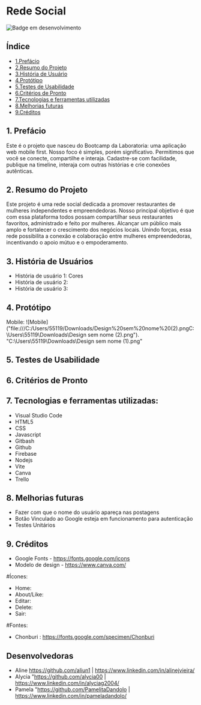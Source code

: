# Rede Social

![Badge em desenvolvimento](http://img.shields.io/static/v1?label=STATUS&message=EM%20DESENVOLVIMENTO&color=GREEN&style=for-the-badge)

## Índice

* [1.Prefácio](#1-prefácio)
* [2.Resumo do Projeto](#2-resumo-do-projeto)
* [3.História de Usuário](#3-historia-de-usuario)
* [4.Protótipo](#4-protótipo)
* [5.Testes de Usabilidade](#5-testes-de-usabilidade)
* [6.Critérios de Pronto](#6-critérios-de-pronto)
* [7.Tecnologias e ferramentas utilizadas](#8-tecnologias-e-ferramentas-utilizadas)
* [8.Melhorias futuras](#9-melhorias-futuras)
* [9.Créditos](#10-creditos)

  
## 1. Prefácio
Este é o projeto que nasceu do Bootcamp da Laboratoria: uma aplicação
web mobile first. Nosso foco é simples, porém significativo. Permitimos
que você se conecte, compartilhe e interaja. Cadastre-se com facilidade,
publique na timeline, interaja com outras histórias e crie conexões
autênticas.


## 2. Resumo do Projeto
Este projeto é uma rede social dedicada a promover restaurantes
de mulheres independentes e empreendedoras. Nosso principal
objetivo é que com essa plataforma todos possam
compartilhar seus restaurantes favoritos, administrado e
feito por mulheres. Alcançar um público mais amplo
e fortalecer o crescimento dos negócios locais. Unindo forças,
essa rede possibilita a conexão e colaboração entre mulheres
empreendedoras, incentivando o apoio mútuo e o empoderamento.


## 3. História de Usuários
*  História de usuário 1: Cores
*  História de usuário 2: 
*  História de usuário 3:

  
## 4. Protótipo
Mobile:
![Mobile] ("file:///C:/Users/55119/Downloads/Design%20sem%20nome%20(2).pngC:\Users\55119\Downloads\Design sem nome (2).png").
"C:\Users\55119\Downloads\Design sem nome (1).png"

## 5. Testes de Usabilidade


## 6. Critérios de Pronto

## 7. Tecnologias e ferramentas utilizadas:
* Visual Studio Code
* HTML5
* CSS
* Javascript
* Gitbash
* Github
* Firebase
* Nodejs
* Vite
* Canva
* Trello

## 8. Melhorias futuras
* Fazer com que o nome do usuário apareça nas postagens 
* Botão Vinculado ao Google esteja em funcionamento para autenticação
* Testes Unitários

## 9. Créditos
* Google Fonts - https://fonts.google.com/icons
* Modelo de design - https://www.canva.com/

#Ícones:

* Home: <link rel="stylesheet" href="https://fonts.googleapis.com/css2?family=Material+Symbols+Outlined:opsz,wght,FILL,GRAD@20..48,100..700,0..1,-50..200" />
* About/Like: <link rel="stylesheet" href="https://fonts.googleapis.com/css2?family=Material+Symbols+Outlined:opsz,wght,FILL,GRAD@24,400,0,0" />
* Editar: <link rel="stylesheet" href="https://fonts.googleapis.com/css2?family=Material+Symbols+Outlined:opsz,wght,FILL,GRAD@20..48,100..700,0..1,-50..200" />
* Delete: 
* Sair: <link rel="stylesheet" href="https://fonts.googleapis.com/css2?family=Material+Symbols+Outlined:opsz,wght,FILL,GRAD@20..48,100..700,0..1,-50..200" />

#Fontes:
* Chonburi : https://fonts.google.com/specimen/Chonburi
  
## Desenvolvedoras
* Aline https://github.com/aliun1 | https://www.linkedin.com/in/alinejvieira/
* Alycia "https://github.com/alycia00 | https://www.linkedin.com/in/alyciag2004/
* Pamela "https://github.com/PamelitaDandolo | https://www.linkedin.com/in/pameladandolo/

